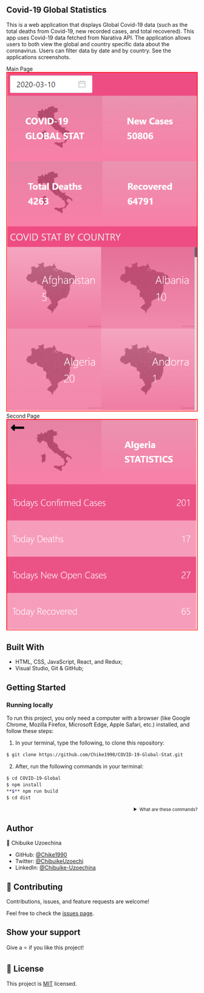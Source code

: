 ## Covid-19 Global Statistics
This is a web application that displays Global Covid-19 data (such as the total deaths from Covid-19, new recorded cases, and total recovered). This app uses Covid-19 data fetched from Narativa API. The application allows users to both  view the global and country specific data about the coronavirus. Users can filter data by date and by country. See the applications screenshots.

Main Page
![Screenshot](/src/assets/Screenshot_home_page.png)
Second Page
![Screenshot](/src/assets/Screenshot_other_pages.png)

## Built With

- HTML, CSS, JavaScript, React, and Redux;
- Visual Studio, Git & GitHub;

## Getting Started

### Running locally
To run this project, you only need a computer with a browser (like Google Chrome, Mozilla Firefox, Microsoft Edge, Apple Safari, etc.) installed, and follow these steps:

1. In your terminal, type the following, to clone this repository:

```sh
$ git clone https://github.com/Chike1990/COVID-19-Global-Stat.git
```

2. After, run the following commands in your terminal:

```sh
$ cd COVID-19-Global
$ npm install 
**$** npm run build
$ cd dist
```
<details align="right">
<summary><small>What are these commands?</summary>
- the `$ cd` command is used to move to different folders.<br>
- while `$ npm run build` is used to compile the application files.</small>
</details>

## Author

👤 Chibuike Uzoechina

- GitHub: [@Chike1990](https://github.com/Chike1990)
- Twitter: [@ChibuikeUzoechi](https://twitter.com/ChibuikeUzoechi)
- LinkedIn: [@Chibuike-Uzoechina](https://www.linkedin.com/in/chibuike-uzoechina-630857102)


## 🤝 Contributing

Contributions, issues, and feature requests are welcome!

Feel free to check the [issues page](https://github.com/Chike1990/Space-Travelers-Hub).

## Show your support

Give a ⭐️ if you like this project!

## 📝 License

This project is [MIT](./LICENSE) licensed.
